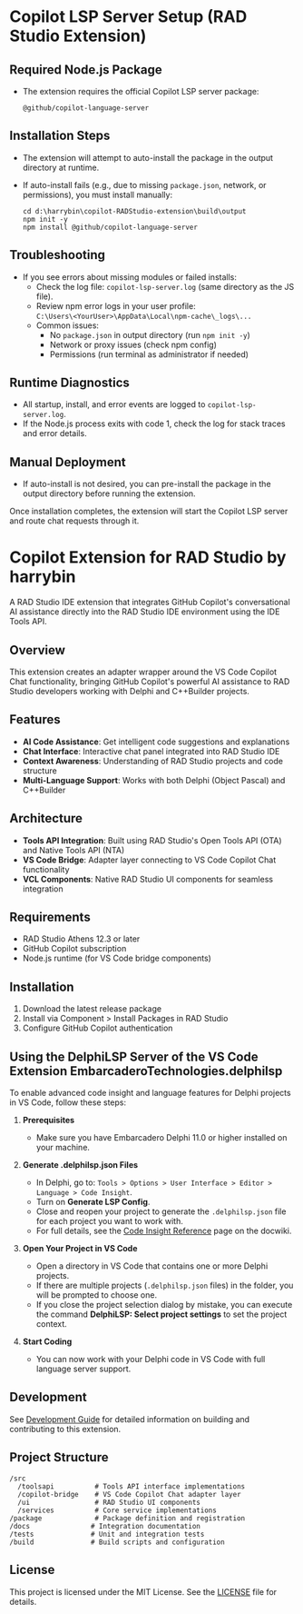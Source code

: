 # Copilot LSP Server Setup (RAD Studio Extension)

## Required Node.js Package

- The extension requires the official Copilot LSP server package:
  ```
  @github/copilot-language-server
  ```

## Installation Steps

- The extension will attempt to auto-install the package in the output directory at runtime.
- If auto-install fails (e.g., due to missing `package.json`, network, or permissions), you must install manually:

  ```shell
  cd d:\harrybin\copilot-RADStudio-extension\build\output
  npm init -y
  npm install @github/copilot-language-server
  ```

## Troubleshooting

- If you see errors about missing modules or failed installs:
  - Check the log file: `copilot-lsp-server.log` (same directory as the JS file).
  - Review npm error logs in your user profile:  
    `C:\Users\<YourUser>\AppData\Local\npm-cache\_logs\...`
  - Common issues:
    - No `package.json` in output directory (run `npm init -y`)
    - Network or proxy issues (check npm config)
    - Permissions (run terminal as administrator if needed)

## Runtime Diagnostics

- All startup, install, and error events are logged to `copilot-lsp-server.log`.
- If the Node.js process exits with code 1, check the log for stack traces and error details.

## Manual Deployment

- If auto-install is not desired, you can pre-install the package in the output directory before running the extension.

Once installation completes, the extension will start the Copilot LSP server and route chat requests through it.
# Copilot Extension for RAD Studio by harrybin

A RAD Studio IDE extension that integrates GitHub Copilot's conversational AI assistance directly into the RAD Studio IDE environment using the IDE Tools API.

## Overview

This extension creates an adapter wrapper around the VS Code Copilot Chat functionality, bringing GitHub Copilot's powerful AI assistance to RAD Studio developers working with Delphi and C++Builder projects.

## Features

- **AI Code Assistance**: Get intelligent code suggestions and explanations
- **Chat Interface**: Interactive chat panel integrated into RAD Studio IDE
- **Context Awareness**: Understanding of RAD Studio projects and code structure
- **Multi-Language Support**: Works with both Delphi (Object Pascal) and C++Builder

## Architecture

- **Tools API Integration**: Built using RAD Studio's Open Tools API (OTA) and Native Tools API (NTA)
- **VS Code Bridge**: Adapter layer connecting to VS Code Copilot Chat functionality
- **VCL Components**: Native RAD Studio UI components for seamless integration

## Requirements

- RAD Studio Athens 12.3 or later
- GitHub Copilot subscription
- Node.js runtime (for VS Code bridge components)

## Installation

1. Download the latest release package
2. Install via Component > Install Packages in RAD Studio
3. Configure GitHub Copilot authentication

## Using the DelphiLSP Server of the VS Code Extension EmbarcaderoTechnologies.delphilsp

To enable advanced code insight and language features for Delphi projects in VS Code, follow these steps:

1. **Prerequisites**
   - Make sure you have Embarcadero Delphi 11.0 or higher installed on your machine.

2. **Generate .delphilsp.json Files**
   - In Delphi, go to: `Tools > Options > User Interface > Editor > Language > Code Insight`.
   - Turn on **Generate LSP Config**.
   - Close and reopen your project to generate the `.delphilsp.json` file for each project you want to work with.
   - For full details, see the [Code Insight Reference](https://docwiki.embarcadero.com/RADStudio/Athens/en/Code_Insight_Reference) page on the docwiki.

3. **Open Your Project in VS Code**
   - Open a directory in VS Code that contains one or more Delphi projects.
   - If there are multiple projects (`.delphilsp.json` files) in the folder, you will be prompted to choose one.
   - If you close the project selection dialog by mistake, you can execute the command **DelphiLSP: Select project settings** to set the project context.

4. **Start Coding**
   - You can now work with your Delphi code in VS Code with full language server support.

## Development

See [Development Guide](docs/development.md) for detailed information on building and contributing to this extension.

## Project Structure

```
/src
  /toolsapi          # Tools API interface implementations
  /copilot-bridge    # VS Code Copilot Chat adapter layer
  /ui                # RAD Studio UI components
  /services          # Core service implementations
/package             # Package definition and registration
/docs               # Integration documentation
/tests              # Unit and integration tests
/build              # Build scripts and configuration
```

## License

This project is licensed under the MIT License. See the [LICENSE](LICENSE) file for details.

